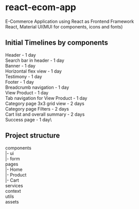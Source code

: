 # react-ecom-app
E-Commerce Application using React as Frontend Framework\
React, Material UI(MUI for components, icons and fonts)

## Initial Timelines by components
Header - 1 day\
Search bar in header - 1 day\
Banner - 1 day\
Horizontal flex view - 1 day\
Testimony - 1 day\
Footer - 1 day\
Breadcrumb navigation - 1 day\
View Product - 1 day\
Tab navigation for View Product - 1 day\
Category page 3x3 grid view - 2 days\
Category page Filters - 2 days\
Cart list and overall summary - 2 days\
Success page - 1 day\

## Project structure
components\
|- ui\
|- form\
pages\
|- Home\
|- Product\
|- Cart\
services\
context\
utils\
assets
